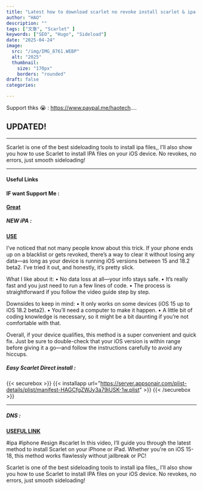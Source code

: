 ```yaml
---
title: "Latest how to download scarlet no revoke install scarlet & ipa on iPhone&ios | NO PC iOS 15 to 18.2"
author: "HAO"
description: ""
tags: ["文章", "Scarlet" ]
keywords: ["SEO", "Hugo", "Sideload"]
date: "2025-04-24"
image:
  src: "/img/IMG_8761.WEBP"
  alt: "2025"
  thumbnail:
    size: "170px"
    borders: "rounded"
draft: false
categories:

---
```


Support thks 😭 : https://www.paypal.me/haotech....
<!--more-->

## **UPDATED!**

---

Scarlet is one of the best sideloading tools to install ipa files,, I’ll also show you how to use Scarlet to install IPA files on your iOS device. No revokes, no errors, just smooth sideloading!

---

#### **Useful Links**

#### **<and font style="background: "> IF want Support Me :</font>** 
**[ Great](https://www.paypal.me/haotech)**

##### **<and font style="background: "> NEW iPA : </font>** 
**[  USE](https://www.patreon.com/hao8?utm_medium=unknown&utm_source=join_link&utm_campaign=creatorshare_creator&utm_content=copyLink)**

I’ve noticed that not many people know about this trick. If your phone ends up on a blacklist or gets revoked, there’s a way to clear it without losing any data—as long as your device is running iOS versions between 15 and 18.2 beta2. I’ve tried it out, and honestly, it’s pretty slick.

What I like about it:
• No data loss at all—your info stays safe.
• It’s really fast and you just need to run a few lines of code.
• The process is straightforward if you follow the video guide step by step.

Downsides to keep in mind:
• It only works on some devices (iOS 15 up to iOS 18.2 beta2).
• You’ll need a computer to make it happen.
• A little bit of coding knowledge is necessary, so it might be a bit daunting if you’re not comfortable with that.

Overall, if your device qualifies, this method is a super convenient and quick fix. Just be sure to double-check that your iOS version is within range before giving it a go—and follow the instructions carefully to avoid any hiccups.


##### **<font style="background:  "> Easy Scarlet Direct install :</font>** 

{{< securebox >}}
{{< installapp url="https://server.appsonair.com/plist-details/plist/manifest-HAGCfgZWJy3a79iUSK-1w.plist" >}}
{{< /securebox >}}

---

##### **<font style="background:  "> DNS :</font>** 
**[ USEFUL LINK](https://www.mediafire.com/file/8h0z0elsj6mmp0j/RICEHUB+DNS+V1.mobileconfig/file?dkey=as576y26bcj&r=214)**

#ipa #iphone #esign #scarlet 
In this video, I’ll guide you through the latest method to install Scarlet on your iPhone or iPad. Whether you're on iOS 15-18, this method works flawlessly without jailbreak or PC! 

Scarlet is one of the best sideloading tools to install ipa files,, I’ll also show you how to use Scarlet to install IPA files on your iOS device. No revokes, no errors, just smooth sideloading! 



